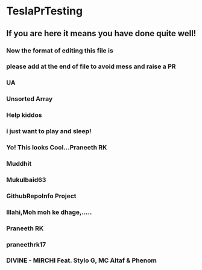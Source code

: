 # TeslaPrTesting

## If you are here it means you have done quite well!

### Now the format of editing this file is

### please add at the end of file to avoid mess and raise a PR

### UA


### Unsorted Array
### Help kiddos

### i just want to play and sleep!

### Yo! This looks Cool...Praneeth RK

### Muddhit

### Mukulbaid63
### GithubRepoInfo Project

### Illahi,Moh moh ke dhage,.....

### Praneeth RK
### praneethrk17
### DIVINE - MIRCHI Feat. Stylo G, MC Altaf & Phenom
